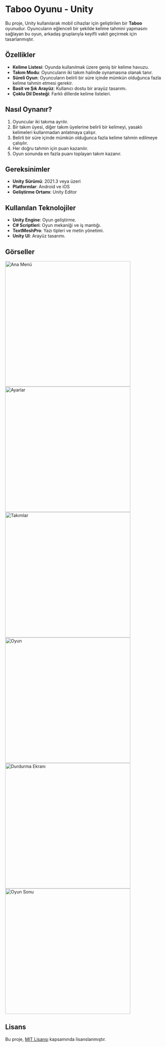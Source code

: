 # Taboo Oyunu - Unity

Bu proje, Unity kullanılarak mobil cihazlar için geliştirilen bir **Taboo** oyunudur. Oyuncuların eğlenceli bir şekilde kelime tahmini yapmasını sağlayan bu oyun, arkadaş gruplarıyla keyifli vakit geçirmek için tasarlanmıştır.

## Özellikler

- **Kelime Listesi**: Oyunda kullanılmak üzere geniş bir kelime havuzu.
- **Takım Modu**: Oyuncuların iki takım halinde oynamasına olanak tanır.
- **Süreli Oyun**: Oyuncuların belirli bir süre içinde mümkün olduğunca fazla kelime tahmin etmesi gerekir.
- **Basit ve Şık Arayüz**: Kullanıcı dostu bir arayüz tasarımı.
- **Çoklu Dil Desteği**: Farklı dillerde kelime listeleri.

## Nasıl Oynanır?

1. Oyuncular iki takıma ayrılır.
2. Bir takım üyesi, diğer takım üyelerine belirli bir kelimeyi, yasaklı kelimeleri kullanmadan anlatmaya çalışır.
3. Belirli bir süre içinde mümkün olduğunca fazla kelime tahmin edilmeye çalışılır.
4. Her doğru tahmin için puan kazanılır.
5. Oyun sonunda en fazla puanı toplayan takım kazanır.

## Gereksinimler

- **Unity Sürümü**: 2021.3 veya üzeri
- **Platformlar**: Android ve iOS
- **Geliştirme Ortamı**: Unity Editor

## Kullanılan Teknolojiler

- **Unity Engine**: Oyun geliştirme.
- **C# Scriptleri**: Oyun mekaniği ve iş mantığı.
- **TextMeshPro**: Yazı tipleri ve metin yönetimi.
- **Unity UI**: Arayüz tasarımı.

## Görseller
<img src="./images/img_1.jpg" alt="Ana Menü" width="400">
<img src="./images/img_2.jpg" alt="Ayarlar" width="400">
<img src="./images/img_3.jpg" alt="Takımlar" width="400">
<img src="./images/img_4.jpg" alt="Oyun" width="400">
<img src="./images/img_5.jpg" alt="Durdurma Ekranı" width="400">
<img src="./images/img_6.jpg" alt="Oyun Sonu" width="400">

## Lisans

Bu proje, [MIT Lisansı](LICENSE) kapsamında lisanslanmıştır.
